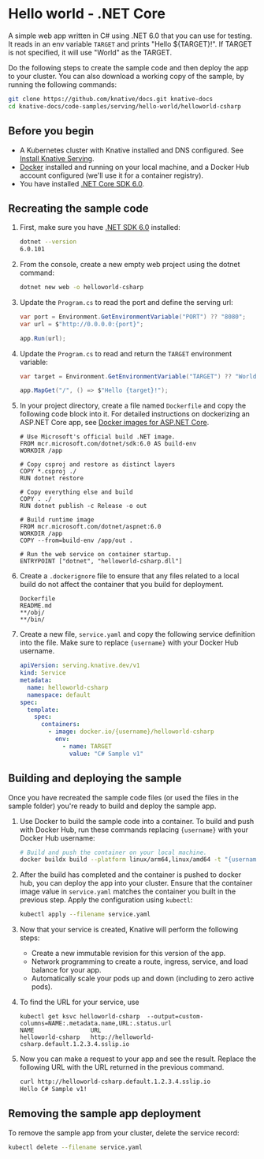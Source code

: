 # Hello world - .NET Core

A simple web app written in C# using .NET 6.0 that you can use for testing.
It reads in an env variable `TARGET` and prints "Hello \${TARGET}!". If TARGET
is not specified, it will use "World" as the TARGET.

Do the following steps to create the sample code and then deploy the app to your
cluster. You can also download a working copy of the sample, by running the
following commands:

```bash
git clone https://github.com/knative/docs.git knative-docs
cd knative-docs/code-samples/serving/hello-world/helloworld-csharp
```

## Before you begin

- A Kubernetes cluster with Knative installed and DNS configured. See
  [Install Knative Serving](https://knative.dev/docs/install/serving/install-serving-with-yaml).
- [Docker](https://www.docker.com) installed and running on your local machine,
  and a Docker Hub account configured (we'll use it for a container registry).
- You have installed [.NET Core SDK 6.0](https://www.microsoft.com/net/).

## Recreating the sample code

1. First, make sure you have
   [.NET SDK 6.0](https://www.microsoft.com/net/) installed:

   ```bash
   dotnet --version
   6.0.101
   ```

1. From the console, create a new empty web project using the dotnet command:

   ```bash
   dotnet new web -o helloworld-csharp
   ```

1. Update the `Program.cs` to read the port and define the serving url:

   ```csharp
   var port = Environment.GetEnvironmentVariable("PORT") ?? "8080";
   var url = $"http://0.0.0.0:{port}";

   app.Run(url);
   ```

1. Update the `Program.cs` to read and return the `TARGET` environment variable:

   ```csharp
   var target = Environment.GetEnvironmentVariable("TARGET") ?? "World";

   app.MapGet("/", () => $"Hello {target}!");
   ```

1. In your project directory, create a file named `Dockerfile` and copy the following code
   block into it. For detailed instructions on dockerizing an ASP.NET Core
   app, see
   [Docker images for ASP.NET Core](https://docs.microsoft.com/en-us/aspnet/core/host-and-deploy/docker/building-net-docker-images).

   ```docker
   # Use Microsoft's official build .NET image.
   FROM mcr.microsoft.com/dotnet/sdk:6.0 AS build-env
   WORKDIR /app

   # Copy csproj and restore as distinct layers
   COPY *.csproj ./
   RUN dotnet restore

   # Copy everything else and build
   COPY . ./
   RUN dotnet publish -c Release -o out

   # Build runtime image
   FROM mcr.microsoft.com/dotnet/aspnet:6.0
   WORKDIR /app
   COPY --from=build-env /app/out .

   # Run the web service on container startup.
   ENTRYPOINT ["dotnet", "helloworld-csharp.dll"]
   ```

1. Create a `.dockerignore` file to ensure that any files related to a local
   build do not affect the container that you build for deployment.

   ```ignore
   Dockerfile
   README.md
   **/obj/
   **/bin/
   ```

1. Create a new file, `service.yaml` and copy the following service definition
   into the file. Make sure to replace `{username}` with your Docker Hub
   username.

   ```yaml
   apiVersion: serving.knative.dev/v1
   kind: Service
   metadata:
     name: helloworld-csharp
     namespace: default
   spec:
     template:
       spec:
         containers:
           - image: docker.io/{username}/helloworld-csharp
             env:
               - name: TARGET
                 value: "C# Sample v1"
   ```

## Building and deploying the sample

Once you have recreated the sample code files (or used the files in the sample
folder) you're ready to build and deploy the sample app.

1. Use Docker to build the sample code into a container. To build and push with
   Docker Hub, run these commands replacing `{username}` with your Docker Hub
   username:

   ```bash
   # Build and push the container on your local machine.
   docker buildx build --platform linux/arm64,linux/amd64 -t "{username}/helloworld-csharp" --push .
   ```

1. After the build has completed and the container is pushed to docker hub, you
   can deploy the app into your cluster. Ensure that the container image value
   in `service.yaml` matches the container you built in the previous step. Apply
   the configuration using `kubectl`:

   ```bash
   kubectl apply --filename service.yaml
   ```

1. Now that your service is created, Knative will perform the following steps:

   - Create a new immutable revision for this version of the app.
   - Network programming to create a route, ingress, service, and load balance
     for your app.
   - Automatically scale your pods up and down (including to zero active pods).

1. To find the URL for your service, use

   ```
   kubectl get ksvc helloworld-csharp  --output=custom-columns=NAME:.metadata.name,URL:.status.url
   NAME                URL
   helloworld-csharp   http://helloworld-csharp.default.1.2.3.4.sslip.io
   ```

1. Now you can make a request to your app and see the result. Replace
   the following URL with the URL returned in the previous command.

   ```bash
   curl http://helloworld-csharp.default.1.2.3.4.sslip.io
   Hello C# Sample v1!
   ```

## Removing the sample app deployment

To remove the sample app from your cluster, delete the service record:

```bash
kubectl delete --filename service.yaml
```
